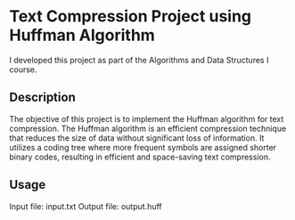 # Text Compression Project using Huffman Algorithm
I developed this project as part of the Algorithms and Data Structures I course.

## Description
The objective of this project is to implement the Huffman algorithm for text compression. The Huffman algorithm is an efficient compression technique that reduces the size of data without significant loss of information. It utilizes a coding tree where more frequent symbols are assigned shorter binary codes, resulting in efficient and space-saving text compression.

## Usage
Input file: input.txt
Output file: output.huff